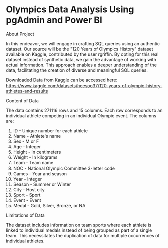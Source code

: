 # Olympics Data Analysis Using pgAdmin and Power BI

About Project

In this endeavor, we will engage in crafting SQL queries using an authentic dataset. Our source will be the "120 Years of Olympics History" dataset available on Kaggle, contributed by the user rgriffin. By opting for this real dataset instead of synthetic data, we gain the advantage of working with actual information. This approach enables a deeper understanding of the data, facilitating the creation of diverse and meaningful SQL queries.

Downloaded Data from Kaggle can be accessed here:	
https://www.kaggle.com/datasets/heesoo37/120-years-of-olympic-history-athletes-and-results

Content of Data

The data contains 271116 rows and 15 columns. Each row corresponds to an individual athlete competing in an individual Olympic event. The columns are:
1. ID - Unique number for each athlete
2.  Name - Athlete's name
3. Sex - M or F
4. Age - Integer
5. Height - In centimeters
6. Weight - In kilograms
7. Team - Team name
8. NOC - National Olympic Committee 3-letter code
9. Games - Year and season
10. Year - Integer
11. Season - Summer or Winter
12. City - Host city
13. Sport - Sport
14. Event - Event
15. Medal - Gold, Silver, Bronze, or NA

Limitations of Data

The dataset includes information on team sports where each athlete is linked to individual medals instead of being grouped as part of a single team. This necessitates the duplication of data for multiple occurrences of individual athletes.


